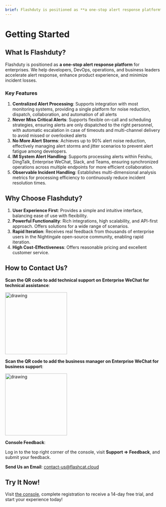 ```yaml
---
brief: Flashduty is positioned as **a one-stop alert response platform** for enterprises. We help developers, DevOps, operations, and business leaders accelerate alert response, enhance product experience, and minimize incident losses.
---
```


# Getting Started

## What Is Flashduty?

Flashduty is positioned as **a one-stop alert response platform** for enterprises. We help developers, DevOps, operations, and business leaders accelerate alert response, enhance product experience, and minimize incident losses.

### Key Features
1. **Centralized Alert Processing**: Supports integration with most monitoring systems, providing a single platform for noise reduction, dispatch, collaboration, and automation of all alerts
2. **Never Miss Critical Alerts**: Supports flexible on-call and scheduling strategies, ensuring alerts are only dispatched to the right personnel, with automatic escalation in case of timeouts and multi-channel delivery to avoid missed or overlooked alerts
3. **No More Alert Storms**: Achieves up to 90% alert noise reduction, effectively managing alert storms and jitter scenarios to prevent alert fatigue among developers.
4. **IM System Alert Handling**: Supports processing alerts within Feishu, DingTalk, Enterprise WeChat, Slack, and Teams, ensuring synchronized operations across multiple endpoints for more efficient collaboration.
5. **Observable Incident Handling**: Establishes multi-dimensional analysis metrics for processing efficiency to continuously reduce incident resolution times.

## Why Choose Flashduty?
1. **User Experience First**: Provides a simple and intuitive interface, balancing ease of use with flexibility.
2. **Powerful Functionality**: Rich integrations, high scalability, and API-first approach. Offers solutions for a wide range of scenarios.
3. **Rapid Iteration**: Receives real feedback from thousands of enterprise users in the Nightingale open-source community, enabling rapid iteration.
4. **High Cost-Effectiveness**: Offers reasonable pricing and excellent customer service.

## How to Contact Us?
**Scan the QR code to add technical support on Enterprise WeChat for technical assistance**:

<img src="https://fcdoc.github.io/img/zh/flashduty/start/introduction/1.avif" alt="drawing" width="200">

**Scan the QR code to add the business manager on Enterprise WeChat for business support**:

<img src="https://fcdoc.github.io/img/zh/flashduty/start/introduction/2.avif" alt="drawing" width="200">

**Console Feedback**:

Log in to the top right corner of the console, visit **Support => Feedback**, and submit your feedback.

**Send Us an Email**:
[contact-us@flashcat.cloud](mailto:contact-us@flashcat.cloud)

## Try It Now!

Visit [the console](https://console.flashcat.cloud/login?from=docs-intro), complete registration to receive a 14-day free trial, and start your experience today!